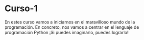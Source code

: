 # Curso-1
En estes curso vamos a iniciarnos en el maravilloso mundo de la programación. En concreto, nos vamos a centrar en el lenguaje de programación Python
¡Si puedes imaginarlo, puedes lograrlo!

